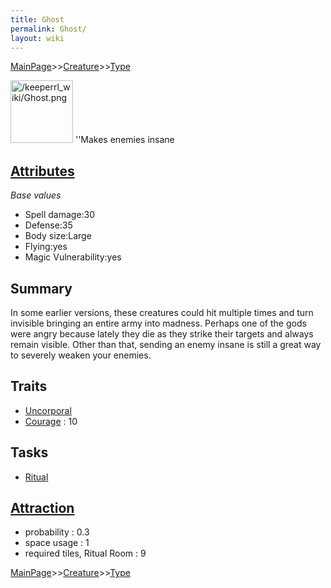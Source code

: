 ```yaml
---
title: Ghost
permalink: Ghost/
layout: wiki
---
```


[MainPage](/keeperrl_wiki/ "wikilink")>>[Creature](/keeperrl_wiki/Creature_Guide "wikilink")>>[Type](/keeperrl_wiki/Type "wikilink")

<img src="/keeperrl_wiki/Ghost.png" title="fig:/keeperrl_wiki/Ghost.png" alt="/keeperrl_wiki/Ghost.png" width="100" />
''Makes enemies insane

[Attributes](/keeperrl_wiki/Attributes "wikilink")
-------------------------------------

*Base values*

-   Spell damage:30
-   Defense:35
-   Body size:Large
-   Flying:yes
-   Magic Vulnerability:yes

Summary
-------

In some earlier versions, these creatures could hit multiple times and
turn invisible bringing an entire army into madness. Perhaps one of the
gods were angry because lately they die as they strike their targets and
always remain visible. Other than that, sending an enemy insane is still
a great way to severely weaken your enemies.

Traits
------

-   [Uncorporal](/keeperrl_wiki/Uncorporal "wikilink")
-   [Courage](/keeperrl_wiki/Courage "wikilink") : 10

Tasks
-----

-   [Ritual](/keeperrl_wiki/Ritual_Room "wikilink")

[Attraction](/keeperrl_wiki/Immigration "wikilink")
-------------------------------------

-   probability : 0.3
-   space usage : 1
-   required tiles, Ritual Room : 9

[MainPage](/keeperrl_wiki/ "wikilink")>>[Creature](/keeperrl_wiki/Creature_Guide "wikilink")>>[Type](/keeperrl_wiki/Type "wikilink")

